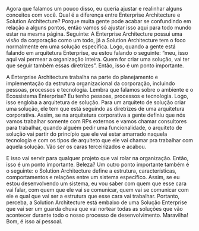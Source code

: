 

Agora que falamos um pouco disso, eu queria ajustar e realinhar alguns conceitos com você. Qual é a diferença entre Enterprise Architecture e Solution Architecture? Porque muita gente pode acabar se confundindo em relação a alguns pontos, então vamos só ajustar isso aqui para todo mundo estar na mesma página. Seguinte: A Enterprise Architecture possui uma visão da corporação como um todo, já a Solution Architecture tem o foco normalmente em uma solução específica. Logo, quando a gente está falando em arquitetura Enterprise, eu estou falando o seguinte: “meu, isso aqui vai permear a organização inteira. Quem for criar uma solução, vai ter que seguir também essas diretrizes”. Então, isso é um ponto importante.

 

A Enterprise Architecture trabalha na parte do planejamento e implementação da estrutura organizacional da corporação, incluindo pessoas, processos e tecnologia. Lembra que falamos sobre o ambiente e o Ecossistema Enterprise? Eu tenho pessoas, processos e tecnologia. Logo, isso engloba a arquitetura de solução. Para um arquiteto de solução criar uma solução, ele tem que está seguindo as diretrizes de uma arquitetura corporativa. Assim, se na arquitetura corporativa a gente definiu que nós vamos trabalhar somente com RPs externos e vamos chamar consultores para trabalhar, quando alguém pedir uma funcionalidade, o arquiteto de solução vai partir do princípio que ele vai estar amarrado naquela tecnologia e com os tipos de arquiteto que ele vai chamar pra trabalhar com aquela solução. Vão ser os caras terceirizados e acabou.

 

E isso vai servir para qualquer projeto que vai rolar na organização. Então, isso é um ponto importante. Beleza? Um outro ponto importante também é o seguinte: o Solution Architecture define a estrutura, características, comportamentos e relações entre um sistema específico. Assim, se eu estou desenvolvendo um sistema, eu vou saber com quem que esse cara vai falar, com quem que ele vai se comunicar, quem vai se comunicar com ele e qual que vai ser a estrutura que esse cara vai trabalhar. Portanto, perceba, a Solution Architecture está embaixo de uma Solução Enterprise que vai ser um guarda chuva que vai nortear todas as soluções que vão acontecer durante todo o nosso processo de desenvolvimento. Maravilha! Bom, é isso aí pessoal.

